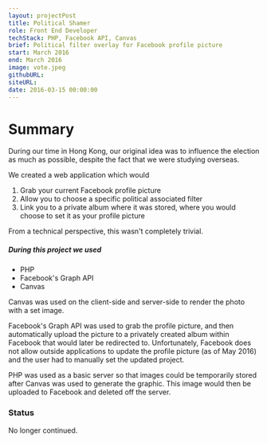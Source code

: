 ```yaml
---
layout: projectPost
title: Political Shamer
role: Front End Developer
techStack: PHP, Facebook API, Canvas
brief: Political filter overlay for Facebook profile picture
start: March 2016
end: March 2016
image: vote.jpeg
githubURL:
siteURL:
date: 2016-03-15 00:00:00
---
```

# Summary

During our time in Hong Kong, our original idea was to influence the election as much as possible, despite the fact that we were studying overseas. 

We created a web application which would

1. Grab your current Facebook profile picture
2. Allow you to choose a specific political associated filter
3. Link you to a private album where it was stored, where you would choose to set it as your profile picture

From a technical perspective, this wasn't completely trivial. 

##### During this project we used 

* PHP
* Facebook's Graph API
* Canvas

Canvas was used on the client-side and server-side to render the photo with a set image. 

Facebook's Graph API was used to grab the profile picture, and then automatically upload the picture to a privately created album within Facebook that would later be redirected to. Unfortunately, Facebook does not allow outside applications to update the profile picture (as of May 2016) and the user had to manually set the updated project.

PHP was used as a basic server so that images could be temporarily stored after Canvas was used to generate the graphic. This image would then be uploaded to Facebook and deleted off the server.

### Status

No longer continued.

